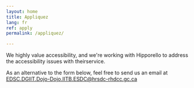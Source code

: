 ```yaml
---
layout: home
title: Appliquez
lang: fr
ref: apply
permalink: /appliquez/

---
```


We highly value accessibility, and we're working with Hipporello to address the accessibility issues with theirservice. 

As an alternative to the form below, feel free to send us an email at <a href="mailto:EDSC.DGIIT.DOJO-DOJO.IITB.ESDC@hrsdc-rhdcc.gc.ca">EDSC.DGIIT.Dojo-Dojo.IITB.ESDC@hrsdc-rhdcc.gc.ca</a>

<script src="https://portal.hipporello.net/default/embed.js?formId=dd4a0ec9697b485e9ca311611d2f67c4"></script>


